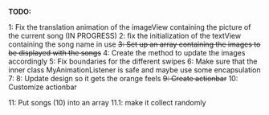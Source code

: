 **TODO:**

1: Fix the translation animation of the imageView containing the picture of the current song (IN PROGRESS)
2: fix the initialization of the textView containing the song name in use
~~3: Set up an array containing the images to be displayed with the songs~~
4: Create the method to update the images accordingly
5: Fix boundaries for the different swipes
6: Make sure that the inner class MyAnimationListener is safe and maybe use some encapsulation
7:
8: Update design so it gets the orange feels
~~9: Create actionbar~~
10: Customize actionbar

11: Put songs (10) into an array
11.1: make it collect randomly


